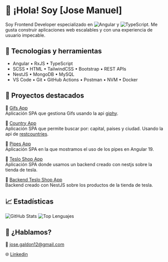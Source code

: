 
# 👋 ¡Hola! Soy [Jose Manuel]

Soy Frontend Developer especializado en ![Angular](https://img.shields.io/badge/Angular-DD0031?style=for-the-badge&logo=angular&logoColor=white) y ![TypeScript](https://img.shields.io/badge/TypeScript-007ACC?style=for-the-badge&logo=typescript&logoColor=white). Me gusta construir aplicaciones web escalables y con una experiencia de usuario impecable.


## 🚀 Tecnologías y herramientas
- Angular • RxJS • TypeScript
- SCSS • HTML • TailwindCSS • Bootstrap • REST APIs
- NestJS • MongoDB • MySQL
- VS Code • Git • GitHub Actions • Postman • NVM • Docker

## 📂 Proyectos destacados
🌟 [Gifs App](https://github.com/Solomon90s/gifs-app-Angular-19)  
Aplicación SPA que gestiona Gifs usando la api [giphy](https://developers.giphy.com/).

🌟 [Country App](https://github.com/Solomon90s/Country-App-Angular-19)  
Aplicación SPA que permite buscar por: capital, paises y ciudad. Usando la api de [restcountries](https://restcountries.com/).

🌟 [Pipes App](https://github.com/Solomon90s/pipes-app-Angular-19)  
Aplicación SPA en la que mostramos el uso de los pipes en Angular 19.

🌟 [Teslo Shop App](https://github.com/Solomon90s/teslo-shop-app)  
Aplicación SPA donde usamos un backend creado con nestjs sobre la tienda de tesla.

🌟 [Backend Teslo Shop App](https://github.com/Solomon90s/backend-teslo-shop)  
Backend creado con NestJS sobre los productos de la tienda de tesla.

## 📈 Estadísticas
![GitHub Stats](https://github-readme-stats.vercel.app/api?username=Solomon90s&show_icons=true&theme=tokyonight)
![Top Lenguajes](https://github-readme-stats.vercel.app/api/top-langs/?username=Solomon90s&layout=compact)

## 💬 ¿Hablamos?
📧 jose.galdon12@gmail.com

🌐 [Linkedin](https://www.linkedin.com/authwall?trkInfo=AQFOv9UT8b0dzwAAAZh0RWZQmYjFj4jLdXh8Dk8hDg5Pm9lD1U1byEyEN9WP3Aoy078DOBvRkQ9iGHVRHz2FtNglfBSHFio2rNtTHgWFkc8Nzef-PKC0_T3V0rBQ9OBxAsg3Yyo=&original_referer=&sessionRedirect=https%3A%2F%2Fwww.linkedin.com%2Fin%2Fjose-manuel-hadjimi-1066102a2%2F)
